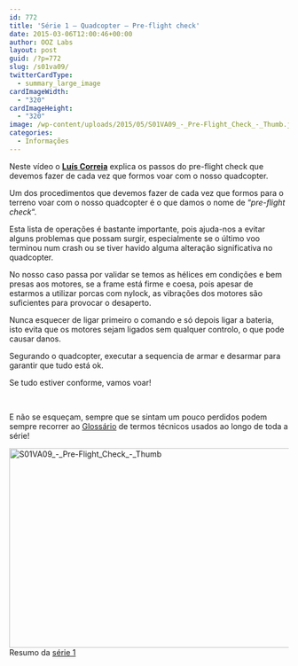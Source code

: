 ```yaml
---
id: 772
title: 'Série 1 — Quadcopter — Pre-flight check'
date: 2015-03-06T12:00:46+00:00
author: OOZ Labs
layout: post
guid: /?p=772
slug: /s01va09/
twitterCardType:
  - summary_large_image
cardImageWidth:
  - "320"
cardImageHeight:
  - "320"
image: /wp-content/uploads/2015/05/S01VA09_-_Pre-Flight_Check_-_Thumb.jpg
categories:
  - Informações
---
```

Neste vídeo o [**Luís Correia**](/equipa/luis-correia/ "Luís Correia") explica os passos do pre-flight check que devemos fazer de cada vez que formos voar com o nosso quadcopter.

<p style="text-align: center;">
</p>

Um dos procedimentos que devemos fazer de cada vez que formos para o terreno voar com o nosso quadcopter é o que damos o nome de &#8220;_pre-flight check_&#8220;.

Esta lista de operações é bastante importante, pois ajuda-nos a evitar alguns problemas que possam surgir, especialmente se o último voo terminou num crash ou se tiver havido alguma alteração significativa no quadcopter.

No nosso caso passa por validar se temos as hélices em condições e bem presas aos motores, se a frame está firme e coesa, pois apesar de estarmos a utilizar porcas com nylock, as vibrações dos motores são suficientes para provocar o desaperto.

Nunca esquecer de ligar primeiro o comando e só depois ligar a bateria, isto evita que os motores sejam ligados sem qualquer controlo, o que pode causar danos.

Segurando o quadcopter, executar a sequencia de armar e desarmar para garantir que tudo está ok.

Se tudo estiver conforme, vamos voar!

&nbsp;

E não se esqueçam, sempre que se sintam um pouco perdidos podem sempre recorrer ao [Glossário](/s01-glossary/ "Glossário") de termos técnicos usados ao longo de toda a série!

[<img class="aligncenter size-large wp-image-776" src="/wp-content/uploads/2015/05/S01VA09_-_Pre-Flight_Check_-_Thumb-1024x576.jpg" alt="S01VA09_-_Pre-Flight_Check_-_Thumb" width="640" height="360" srcset="/wp-content/uploads/2015/05/S01VA09_-_Pre-Flight_Check_-_Thumb-1024x576.jpg 1024w, /wp-content/uploads/2015/05/S01VA09_-_Pre-Flight_Check_-_Thumb-300x169.jpg 300w, /wp-content/uploads/2015/05/S01VA09_-_Pre-Flight_Check_-_Thumb-280x158.jpg 280w, /wp-content/uploads/2015/05/S01VA09_-_Pre-Flight_Check_-_Thumb.jpg 1280w" sizes="(max-width: 640px) 100vw, 640px" />](/wp-content/uploads/2015/05/S01VA09_-_Pre-Flight_Check_-_Thumb.jpg)Resumo da [série 1](/series/serie-1/ "Resumo da série 1")